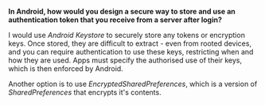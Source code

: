 
**In Android, how would you design a secure way to store and use an authentication token that you receive from a server after login?**

I would use *Android Keystore* to securely store any tokens or encryption keys. Once stored, they are difficult to extract - even from rooted devices, and you can require authentication to use these keys, restricting when and how they are used. Apps must specify the authorised use of their keys, which is then enforced by Android.

Another option is to use *EncryptedSharedPreferences*, which is a version of *SharedPreferences* that encrypts it's contents.
